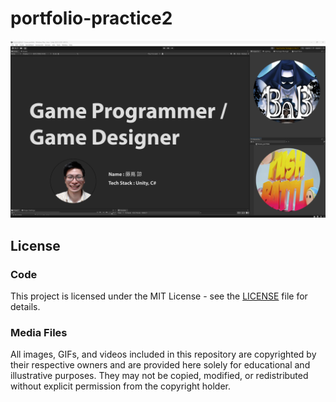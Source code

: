 # portfolio-practice2
<img width = "1000" src="Images/Portfolio_Image_1.png">

## License

### Code
This project is licensed under the MIT License - see the [LICENSE](LICENSE) file for details.

### Media Files
All images, GIFs, and videos included in this repository are copyrighted by their respective owners and are provided here solely for educational and illustrative purposes. They may not be copied, modified, or redistributed without explicit permission from the copyright holder.
